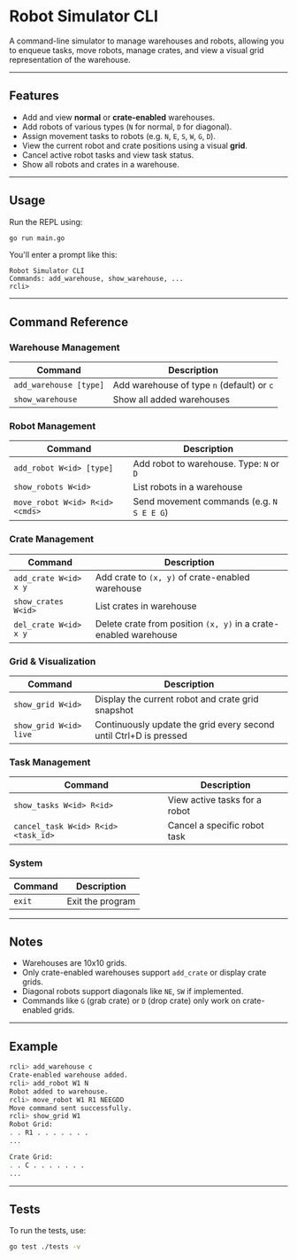 # Robot Simulator CLI

A command-line simulator to manage warehouses and robots, allowing you to enqueue tasks, move robots, manage crates, and view a visual grid representation of the warehouse.

---

## Features

- Add and view **normal** or **crate-enabled** warehouses.
- Add robots of various types (`N` for normal, `D` for diagonal).
- Assign movement tasks to robots (e.g. `N`, `E`, `S`, `W`, `G`, `D`).
- View the current robot and crate positions using a visual **grid**.
- Cancel active robot tasks and view task status.
- Show all robots and crates in a warehouse.

---

## Usage

Run the REPL using:

```bash
go run main.go
```

You'll enter a prompt like this:

```
Robot Simulator CLI
Commands: add_warehouse, show_warehouse, ...
rcli>
```

---

## Command Reference

### Warehouse Management

| Command                        | Description                                      |
|-------------------------------|--------------------------------------------------|
| `add_warehouse [type]`        | Add warehouse of type `n` (default) or `c`       |
| `show_warehouse`              | Show all added warehouses                        |

### Robot Management

| Command                            | Description                                         |
|------------------------------------|-----------------------------------------------------|
| `add_robot W<id> [type]`           | Add robot to warehouse. Type: `N` or `D`            |
| `show_robots W<id>`                | List robots in a warehouse                          |
| `move_robot W<id> R<id> <cmds>`    | Send movement commands (e.g. `N S E E G`)           |

### Crate Management

| Command                             | Description                                         |
|-------------------------------------|-----------------------------------------------------|
| `add_crate W<id> x y`               | Add crate to `(x, y)` of crate-enabled warehouse    |
| `show_crates W<id>`                 | List crates in warehouse                           |
| `del_crate W<id> x y`             | Delete crate from position `(x, y)` in a crate-enabled warehouse |

### Grid & Visualization

| Command                  | Description                                                   |
|--------------------------|---------------------------------------------------------------|
| `show_grid W<id>`        | Display the current robot and crate grid snapshot             |
| `show_grid W<id> live`   | Continuously update the grid every second until Ctrl+D is pressed |

### Task Management

| Command                              | Description                                      |
|--------------------------------------|--------------------------------------------------|
| `show_tasks W<id> R<id>`             | View active tasks for a robot                    |
| `cancel_task W<id> R<id> <task_id>`  | Cancel a specific robot task                    |

### System

| Command    | Description       |
|------------|-------------------|
| `exit`     | Exit the program  |

---

## Notes

- Warehouses are 10x10 grids.
- Only crate-enabled warehouses support `add_crate` or display crate grids.
- Diagonal robots support diagonals like `NE`, `SW` if implemented.
- Commands like `G` (grab crate) or `D` (drop crate) only work on crate-enabled grids.

---

## Example

```bash
rcli> add_warehouse c
Crate-enabled warehouse added.
rcli> add_robot W1 N
Robot added to warehouse.
rcli> move_robot W1 R1 NEEGDD
Move command sent successfully.
rcli> show_grid W1
Robot Grid:
. . R1 . . . . . . .
...

Crate Grid:
. . C . . . . . . .
...
```

---

## Tests

To run the tests, use:

```bash
go test ./tests -v
```

